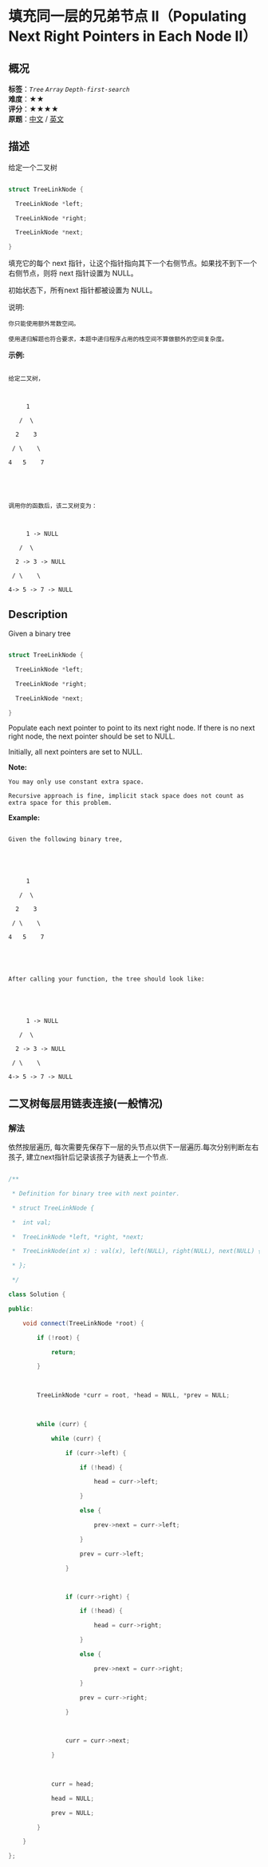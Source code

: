 # 填充同一层的兄弟节点 II（Populating Next Right Pointers in Each Node II）
## 概况
**标签**：*`Tree`*  *`Array`*  *`Depth-first-search`*<br>
**难度**：★★<br>
**评分**：★★★★<br>
**原题**：[中文](https://leetcode-cn.com/problems/populating-next-right-pointers-in-each-node-ii) / [英文](https://leetcode.com/problems/populating-next-right-pointers-in-each-node-ii)
## 描述

给定一个二叉树

```c++

struct TreeLinkNode {

  TreeLinkNode *left;

  TreeLinkNode *right;

  TreeLinkNode *next;

}

```





填充它的每个 next 指针，让这个指针指向其下一个右侧节点。如果找不到下一个右侧节点，则将 next 指针设置为 NULL。



初始状态下，所有next 指针都被设置为 NULL。



说明:





	你只能使用额外常数空间。

	使用递归解题也符合要求，本题中递归程序占用的栈空间不算做额外的空间复杂度。





**示例:**

```

给定二叉树，



     1

   /  \

  2    3

 / \    \

4   5    7





调用你的函数后，该二叉树变为：



     1 -> NULL

   /  \

  2 -> 3 -> NULL

 / \    \

4-> 5 -> 7 -> NULL

```



## Description

Given a binary tree



```c++

struct TreeLinkNode {

  TreeLinkNode *left;

  TreeLinkNode *right;

  TreeLinkNode *next;

}

```





Populate each next pointer to point to its next right node. If there is no next right node, the next pointer should be set to NULL.



Initially, all next pointers are set to NULL.

**Note:**







	You may only use constant extra space.

	Recursive approach is fine, implicit stack space does not count as extra space for this problem.





**Example:**

```

Given the following binary tree,





     1

   /  \

  2    3

 / \    \

4   5    7





After calling your function, the tree should look like:





     1 -> NULL

   /  \

  2 -> 3 -> NULL

 / \    \

4-> 5 -> 7 -> NULL

```







## 二叉树每层用链表连接(一般情况)

### 解法

依然按层遍历, 每次需要先保存下一层的头节点以供下一层遍历.每次分别判断左右孩子, 建立next指针后记录该孩子为链表上一个节点.

```c++

/**

 * Definition for binary tree with next pointer.

 * struct TreeLinkNode {

 *  int val;

 *  TreeLinkNode *left, *right, *next;

 *  TreeLinkNode(int x) : val(x), left(NULL), right(NULL), next(NULL) {}

 * };

 */

class Solution {

public:

    void connect(TreeLinkNode *root) {

        if (!root) {

            return;

        }

        

        TreeLinkNode *curr = root, *head = NULL, *prev = NULL;

        

        while (curr) {

            while (curr) {

                if (curr->left) {

                    if (!head) {

                        head = curr->left;

                    }

                    else {

                        prev->next = curr->left;

                    }

                    prev = curr->left;

                }



                if (curr->right) {

                    if (!head) {

                        head = curr->right;

                    }

                    else {

                        prev->next = curr->right;

                    }

                    prev = curr->right;

                }

                

                curr = curr->next;

            }

            

            curr = head;

            head = NULL;

            prev = NULL;

        }

    }

};

```